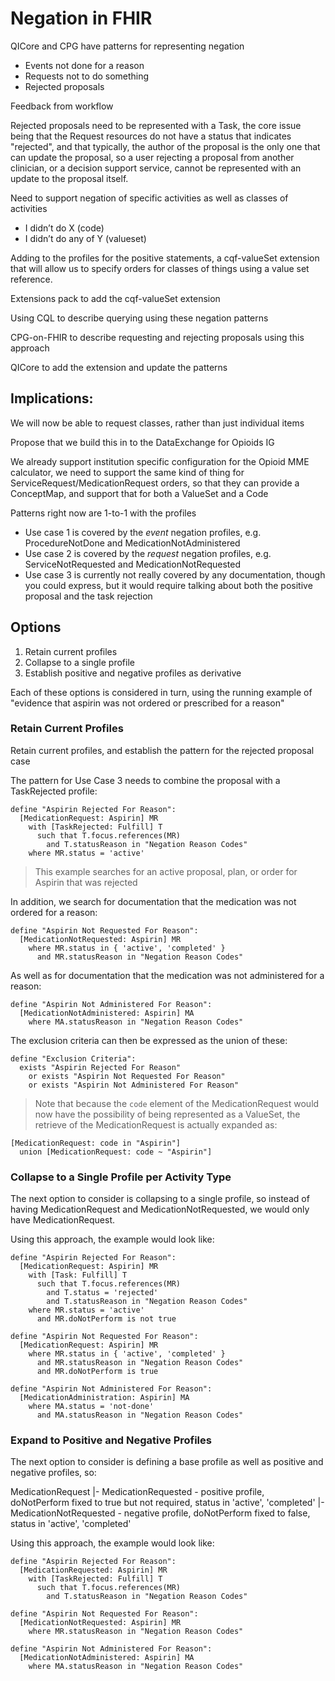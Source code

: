 # Negation in FHIR

QICore and CPG have patterns for representing negation

* Events not done for a reason
* Requests not to do something
* Rejected proposals

Feedback from workflow

Rejected proposals need to be represented with a Task, the core issue being that the Request resources do not have a status that indicates "rejected", and that typically, the author of the proposal is the only one that can update the proposal, so a user rejecting a proposal from another clinician, or a decision support service, cannot be represented with an update to the proposal itself.

Need to support negation of specific activities as well as classes of activities

* I didn’t do X (code)
* I didn’t do any of Y (valueset)

Adding to the profiles for the positive statements, a cqf-valueSet extension that will allow us to specify orders for classes of things using a value set reference.

Extensions pack to add the cqf-valueSet extension

Using CQL to describe querying using these negation patterns

CPG-on-FHIR to describe requesting and rejecting proposals using this approach

QICore to add the extension and update the patterns

## Implications:

We will now be able to request classes, rather than just individual items

Propose that we build this in to the DataExchange for Opioids IG

We already support institution specific configuration for the Opioid MME calculator, we need to support the same kind of thing for ServiceRequest/MedicationRequest orders, so that they can provide a ConceptMap, and support that for both a ValueSet and a Code

Patterns right now are 1-to-1 with the profiles

* Use case 1 is covered by the _event_ negation profiles, e.g. ProcedureNotDone and MedicationNotAdministered
* Use case 2 is covered by the _request_ negation profiles, e.g. ServiceNotRequested and MedicationNotRequested
* Use case 3 is currently not really covered by any documentation, though you could express, but it would require talking about both the positive proposal and the task rejection

## Options

1. Retain current profiles
2. Collapse to a single profile
3. Establish positive and negative profiles as derivative

Each of these options is considered in turn, using the running example of "evidence that aspirin was not ordered or prescribed for a reason"

### Retain Current Profiles

Retain current profiles, and establish the pattern for the rejected proposal case

The pattern for Use Case 3 needs to combine the proposal with a TaskRejected profile:

```cql
define "Aspirin Rejected For Reason":
  [MedicationRequest: Aspirin] MR 
    with [TaskRejected: Fulfill] T 
      such that T.focus.references(MR)
        and T.statusReason in "Negation Reason Codes"
    where MR.status = 'active'
```

> This example searches for an active proposal, plan, or order for Aspirin that was rejected

In addition, we search for documentation that the medication was not ordered for a reason:

```cql
define "Aspirin Not Requested For Reason":
  [MedicationNotRequested: Aspirin] MR
    where MR.status in { 'active', 'completed' }
      and MR.statusReason in "Negation Reason Codes"
```

As well as for documentation that the medication was not administered for a reason:

```cql
define "Aspirin Not Administered For Reason":
  [MedicationNotAdministered: Aspirin] MA
    where MA.statusReason in "Negation Reason Codes"
```

The exclusion criteria can then be expressed as the union of these:

```cql
define "Exclusion Criteria":
  exists "Aspirin Rejected For Reason"
    or exists "Aspirin Not Requested For Reason"
    or exists "Aspirin Not Administered For Reason"
```

> Note that because the `code` element of the MedicationRequest would now have the possibility of being represented as a ValueSet, the retrieve of the MedicationRequest is actually expanded as:

```cql
[MedicationRequest: code in "Aspirin"]
  union [MedicationRequest: code ~ "Aspirin"]
```

### Collapse to a Single Profile per Activity Type

The next option to consider is collapsing to a single profile, so instead of having MedicationRequest and MedicationNotRequested, we would only have MedicationRequest.

Using this approach, the example would look like:

```cql
define "Aspirin Rejected For Reason":
  [MedicationRequest: Aspirin] MR
    with [Task: Fulfill] T
      such that T.focus.references(MR)
        and T.status = 'rejected'
        and T.statusReason in "Negation Reason Codes"
    where MR.status = 'active'
      and MR.doNotPerform is not true

define "Aspirin Not Requested For Reason":
  [MedicationRequest: Aspirin] MR
    where MR.status in { 'active', 'completed' }
      and MR.statusReason in "Negation Reason Codes"
      and MR.doNotPerform is true

define "Aspirin Not Administered For Reason":
  [MedicationAdministration: Aspirin] MA
    where MA.status = 'not-done'
      and MA.statusReason in "Negation Reason Codes"
```

### Expand to Positive and Negative Profiles

The next option to consider is defining a base profile as well as positive and negative profiles, so:

MedicationRequest
  |- MedicationRequested - positive profile, doNotPerform fixed to true but not required, status in 'active', 'completed'
  |- MedicationNotRequested - negative profile, doNotPerform fixed to false, status in 'active', 'completed'

Using this approach, the example would look like:

```cql
define "Aspirin Rejected For Reason":
  [MedicationRequested: Aspirin] MR
    with [TaskRejected: Fulfill] T
      such that T.focus.references(MR)
        and T.statusReason in "Negation Reason Codes"

define "Aspirin Not Requested For Reason":
  [MedicationNotRequested: Aspirin] MR
    where MR.statusReason in "Negation Reason Codes"

define "Aspirin Not Administered For Reason":
  [MedicationNotAdministered: Aspirin] MA
    where MA.statusReason in "Negation Reason Codes"
```
